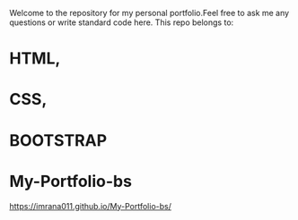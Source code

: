 Welcome to the repository for my personal portfolio.Feel free to ask me any questions or write standard code here. 
This repo belongs to:
# HTML,
# CSS,
# BOOTSTRAP

# My-Portfolio-bs
https://imrana011.github.io/My-Portfolio-bs/

